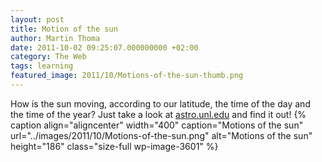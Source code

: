 ```yaml
---
layout: post
title: Motion of the sun
author: Martin Thoma
date: 2011-10-02 09:25:07.000000000 +02:00
category: The Web
tags: learning
featured_image: 2011/10/Motions-of-the-sun-thumb.png
---
```

How is the sun moving, according to our latitude, the time of the day and the time of the year?
Just take a look at <a href="http://astro.unl.edu/naap/motion3/animations/sunmotions.swf">astro.unl.edu</a> and find it out!
{% caption align="aligncenter" width="400" caption="Motions of the sun" url="../images/2011/10/Motions-of-the-sun.png" alt="Motions of the sun"  height="186" class="size-full wp-image-3601" %}
